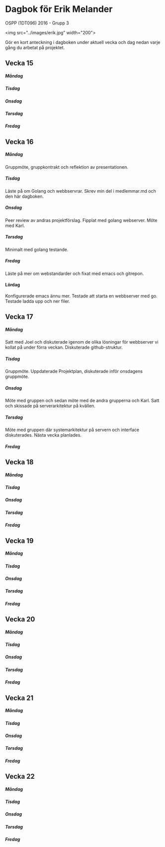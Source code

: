 # Dagbok för Erik Melander

OSPP (1DT096) 2016 - Grupp 3


<img src="../images/erik.jpg” width="200">

Gör en kort anteckning i dagboken under aktuell vecka och dag nedan
varje gång du arbetat på projektet.

## Vecka 15

##### Måndag

##### Tisdag

##### Onsdag

##### Torsdag

##### Fredag


## Vecka 16

##### Måndag
Gruppmöte, gruppkontrakt och reflektion av presentationen.

##### Tisdag
Läste på om Golang och webbservrar. Skrev min del i medlemmar.md och den här dagboken.

##### Onsdag
Peer review av andras projektförslag. Fipplat med golang webserver. Möte med Karl.

##### Torsdag
Minimalt med golang testande.

##### Fredag
Läste på mer om webstandarder och fixat med emacs och gitrepon.

#### Lördag
Konfigurerade emacs ännu mer. Testade att starta en webbserver med go. Testade ladda upp och ner filer.
## Vecka 17

##### Måndag
Satt med Joel och diskuterade igenom de olika lösningar för webbserver vi kollat på under förra veckan. Diskuterade github-struktur.

##### Tisdag
Gruppmöte. Uppdaterade Projektplan, diskuterade inför onsdagens gruppmöte.

##### Onsdag
Möte med gruppen och sedan möte med de andra grupperna och Karl. Satt
och skissade på serverarkitektur på kvällen.

##### Torsdag
Möte med gruppen där systemarkitektur på servern och interface diskuterades. Nästa vecka planlades.

##### Fredag

## Vecka 18

##### Måndag

##### Tisdag

##### Onsdag

##### Torsdag

##### Fredag

## Vecka 19

##### Måndag

##### Tisdag

##### Onsdag

##### Torsdag

##### Fredag

## Vecka 20

##### Måndag

##### Tisdag

##### Onsdag

##### Torsdag

##### Fredag

## Vecka 21

##### Måndag

##### Tisdag

##### Onsdag

##### Torsdag

##### Fredag

## Vecka 22

##### Måndag

##### Tisdag

##### Onsdag

##### Torsdag

##### Fredag
